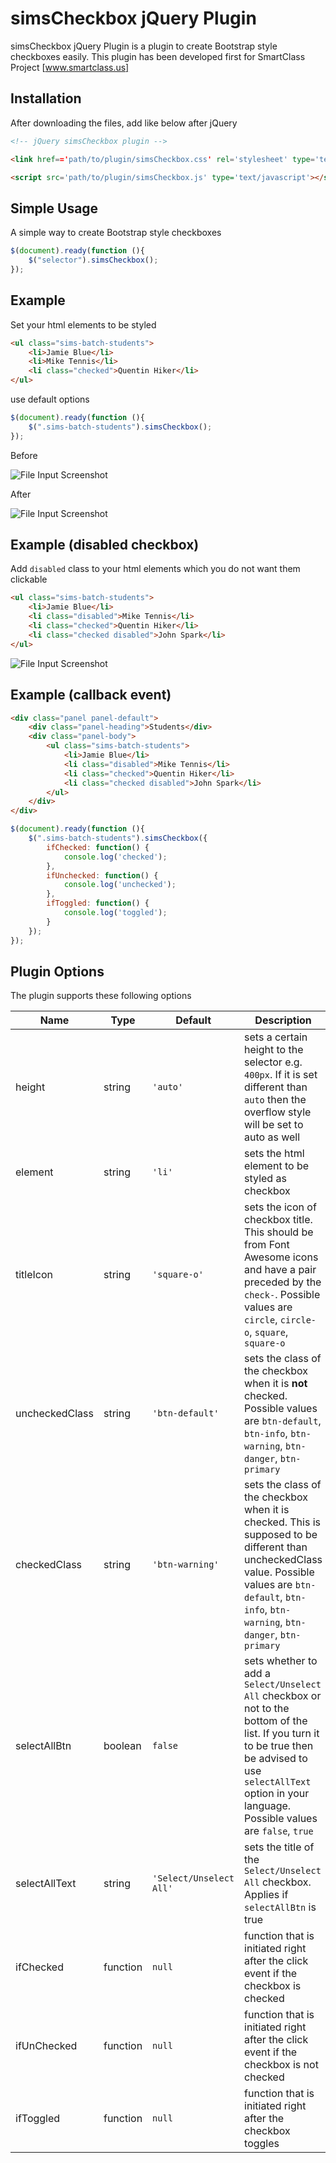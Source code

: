 # simsCheckbox jQuery Plugin
simsCheckbox jQuery Plugin is a plugin to create Bootstrap style checkboxes easily.
This plugin has been developed first for SmartClass Project [www.smartclass.us]

Installation
---
After downloading the files, add like below after jQuery

```html
<!-- jQuery simsCheckbox plugin -->

<link href=='path/to/plugin/simsCheckbox.css' rel='stylesheet' type='text/css' />

<script src='path/to/plugin/simsCheckbox.js' type='text/javascript'></script>
```

Simple Usage
---

A simple way to create Bootstrap style checkboxes

```js
$(document).ready(function (){
    $("selector").simsCheckbox();
});
```

Example
---

Set your html elements to be styled

```html
<ul class="sims-batch-students">
    <li>Jamie Blue</li>
    <li>Mike Tennis</li>
    <li class="checked">Quentin Hiker</li>
</ul>
```

use default options

```js
$(document).ready(function (){
    $(".sims-batch-students").simsCheckbox();
});
```
Before

![File Input Screenshot](https://www.smartclass.us/img/plugins/simsCheckbox/before.png)

After

![File Input Screenshot](https://www.smartclass.us/img/plugins/simsCheckbox/after.png)


Example (disabled checkbox)
---

Add `disabled` class to your html elements which you do not want them clickable

```html
<ul class="sims-batch-students">
    <li>Jamie Blue</li>
    <li class="disabled">Mike Tennis</li>
    <li class="checked">Quentin Hiker</li>
    <li class="checked disabled">John Spark</li>
</ul>
```

![File Input Screenshot](https://www.smartclass.us/img/plugins/simsCheckbox/disabled.png)


Example (callback event)
---


```html
<div class="panel panel-default">
	<div class="panel-heading">Students</div>
	<div class="panel-body">
		<ul class="sims-batch-students">
		    <li>Jamie Blue</li>
		    <li class="disabled">Mike Tennis</li>
		    <li class="checked">Quentin Hiker</li>
		    <li class="checked disabled">John Spark</li>
		</ul>
	</div>
</div>
```

```js
$(document).ready(function (){
    $(".sims-batch-students").simsCheckbox({
        ifChecked: function() {
            console.log('checked');
        },
        ifUnchecked: function() {
            console.log('unchecked');
        },
        ifToggled: function() {
            console.log('toggled');
        }
    });
});
```


Plugin Options
---
The plugin supports these following options

Name|Type|Default|Description|
---|---|---|---
height|string|`'auto'`|sets a certain height to the selector e.g. `400px`. If it is set different than `auto` then the overflow style will be set to auto as well
element|string|`'li'`|sets the html element to be styled as checkbox
titleIcon|string|`'square-o'`|sets the icon of checkbox title. This should be from Font Awesome icons and have a pair preceded by the `check-`. Possible values are `circle`, `circle-o`, `square`, `square-o`
uncheckedClass|string|`'btn-default'`|sets the class of the checkbox when it is <b>not</b> checked. Possible values are `btn-default`, `btn-info`, `btn-warning`, `btn-danger`, `btn-primary`
checkedClass|string|`'btn-warning'`|sets the class of the checkbox when it is checked. This is supposed to be different than uncheckedClass value. Possible values are `btn-default`, `btn-info`, `btn-warning`, `btn-danger`, `btn-primary`
selectAllBtn|boolean|`false`|sets whether to add a `Select/Unselect All` checkbox or not to the bottom of the list. If you turn it to be true then be advised to use `selectAllText` option in your language. Possible values are `false`, `true`
selectAllText|string|`'Select/Unselect All'`|sets the title of the `Select/Unselect All` checkbox. Applies if `selectAllBtn` is true
ifChecked|function|`null`|function that is initiated right after the click event if the checkbox is checked
ifUnChecked|function|`null`|function that is initiated right after the click event if the checkbox is not checked
ifToggled|function|`null`|function that is initiated right after the checkbox toggles
